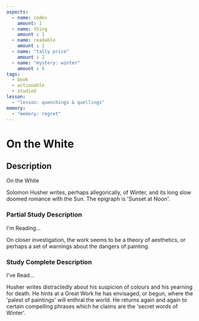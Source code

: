```yaml
---
aspects: 
  - name: codex
    amount: 1
  - name: thing
    amount : 1
  - name: readable
    amount : 1
  - name: "tally price"
    amount : 2
  - name: "mystery: winter"
    amount : 6
tags:
  - book
  - actionable
  - studied
lesson:
  - "lesson: quenchings & quellings"
memory:
  - "memory: regret"
---
```


# On the White

## Description
On the White

Solomon Husher writes, perhaps allegorically, of Winter, and its long slow doomed romance with the Sun. The epigraph is 'Sunset at Noon'.
### Partial Study Description
I'm Reading...

On closer investigation, the work seems to be a theory of aesthetics, or perhaps a set of warnings about the dangers of painting.
### Study Complete Description
I've Read...

Husher writes distractedly about his suspicion of colours and his yearning for death. He hints at a Great Work he has envisaged, or begun, where the 'palest of paintings' will enthral the world. He returns again and again to certain compelling phrases which he claims are the 'secret words of Winter'.